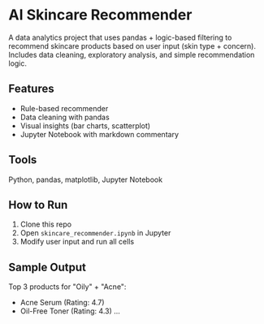 # AI Skincare Recommender

A data analytics project that uses pandas + logic-based filtering to recommend skincare products based on user input (skin type + concern). Includes data cleaning, exploratory analysis, and simple recommendation logic.

## Features
- Rule-based recommender
- Data cleaning with pandas
- Visual insights (bar charts, scatterplot)
- Jupyter Notebook with markdown commentary

## Tools
Python, pandas, matplotlib, Jupyter Notebook

## How to Run
1. Clone this repo
2. Open `skincare_recommender.ipynb` in Jupyter
3. Modify user input and run all cells

## Sample Output
Top 3 products for "Oily" + "Acne":
- Acne Serum (Rating: 4.7)
- Oil-Free Toner (Rating: 4.3)
...
